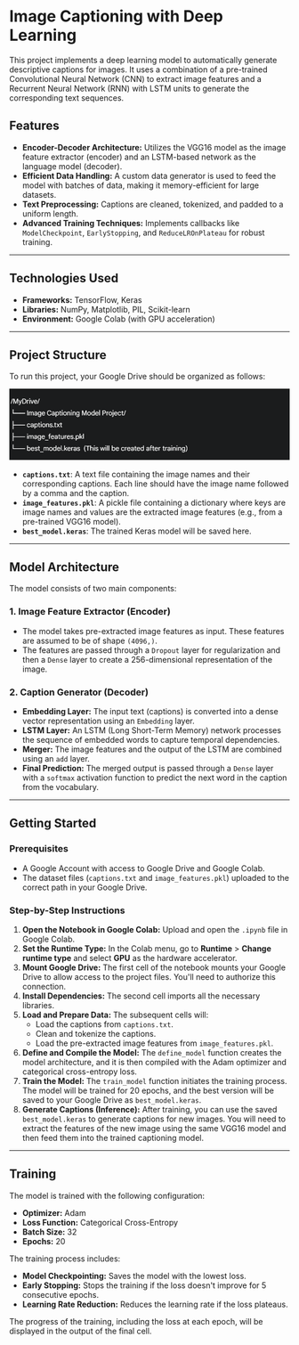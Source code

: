 # Image Captioning with Deep Learning

This project implements a deep learning model to automatically generate descriptive captions for images. It uses a combination of a pre-trained Convolutional Neural Network (CNN) to extract image features and a Recurrent Neural Network (RNN) with LSTM units to generate the corresponding text sequences.

##  Features

- **Encoder-Decoder Architecture:** Utilizes the VGG16 model as the image feature extractor (encoder) and an LSTM-based network as the language model (decoder).
- **Efficient Data Handling:** A custom data generator is used to feed the model with batches of data, making it memory-efficient for large datasets.
- **Text Preprocessing:** Captions are cleaned, tokenized, and padded to a uniform length.
- **Advanced Training Techniques:** Implements callbacks like `ModelCheckpoint`, `EarlyStopping`, and `ReduceLROnPlateau` for robust training.

---

##  Technologies Used

- **Frameworks:** TensorFlow, Keras
- **Libraries:** NumPy, Matplotlib, PIL, Scikit-learn
- **Environment:** Google Colab (with GPU acceleration)

---

##  Project Structure

To run this project, your Google Drive should be organized as follows:

![This is the alt text](directory_structure.png)
- **`captions.txt`**: A text file containing the image names and their corresponding captions. Each line should have the image name followed by a comma and the caption.
- **`image_features.pkl`**: A pickle file containing a dictionary where keys are image names and values are the extracted image features (e.g., from a pre-trained VGG16 model).
- **`best_model.keras`**: The trained Keras model will be saved here.

---

##  Model Architecture

The model consists of two main components:

### 1. Image Feature Extractor (Encoder)

- The model takes pre-extracted image features as input. These features are assumed to be of shape `(4096,)`.
- The features are passed through a `Dropout` layer for regularization and then a `Dense` layer to create a 256-dimensional representation of the image.

### 2. Caption Generator (Decoder)

- **Embedding Layer:** The input text (captions) is converted into a dense vector representation using an `Embedding` layer.
- **LSTM Layer:** An LSTM (Long Short-Term Memory) network processes the sequence of embedded words to capture temporal dependencies.
- **Merger:** The image features and the output of the LSTM are combined using an `add` layer.
- **Final Prediction:** The merged output is passed through a `Dense` layer with a `softmax` activation function to predict the next word in the caption from the vocabulary.

---

##  Getting Started

### Prerequisites

- A Google Account with access to Google Drive and Google Colab.
- The dataset files (`captions.txt` and `image_features.pkl`) uploaded to the correct path in your Google Drive.

### Step-by-Step Instructions

1.  **Open the Notebook in Google Colab:** Upload and open the `.ipynb` file in Google Colab.
2.  **Set the Runtime Type:** In the Colab menu, go to **Runtime** > **Change runtime type** and select **GPU** as the hardware accelerator.
3.  **Mount Google Drive:** The first cell of the notebook mounts your Google Drive to allow access to the project files. You'll need to authorize this connection.
4.  **Install Dependencies:** The second cell imports all the necessary libraries.
5.  **Load and Prepare Data:** The subsequent cells will:
    - Load the captions from `captions.txt`.
    - Clean and tokenize the captions.
    - Load the pre-extracted image features from `image_features.pkl`.
6.  **Define and Compile the Model:** The `define_model` function creates the model architecture, and it is then compiled with the Adam optimizer and categorical cross-entropy loss.
7.  **Train the Model:** The `train_model` function initiates the training process. The model will be trained for 20 epochs, and the best version will be saved to your Google Drive as `best_model.keras`.
8.  **Generate Captions (Inference):** After training, you can use the saved `best_model.keras` to generate captions for new images. You will need to extract the features of the new image using the same VGG16 model and then feed them into the trained captioning model.

---

##  Training

The model is trained with the following configuration:

- **Optimizer:** Adam
- **Loss Function:** Categorical Cross-Entropy
- **Batch Size:** 32
- **Epochs:** 20

The training process includes:
- **Model Checkpointing:** Saves the model with the lowest loss.
- **Early Stopping:** Stops the training if the loss doesn't improve for 5 consecutive epochs.
- **Learning Rate Reduction:** Reduces the learning rate if the loss plateaus.

The progress of the training, including the loss at each epoch, will be displayed in the output of the final cell.
